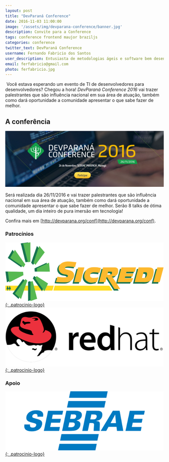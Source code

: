 ```yaml
---
layout: post
title: "DevParaná Conference"
date: 2016-11-03 11:00:00
image: '/assets/img/devparana-conference/banner.jpg'
description: Convite para a Conference
tags: conference frontend maujor braziljs
categories: conference
twitter_text: DevParaná Conference
username: Fernando Fabricio dos Santos
user_description: Entusiasta de metodologias ágeis e software bem desenvolvido!
email: ferfabricio@gmail.com
photo: ferfabricio.jpg
---
```

​
Você estava esperando um evento de TI de desenvolvedores para desenvolvedores?
Chegou a hora! *DevParaná Conference 2016* vai trazer palestrantes que são influência nacional em sua área de atuação, também como dará oportunidade a comunidade apresentar o que sabe fazer de melhor.

## A conferência
[![DevParaná Conference 2016](/assets/img/posts/devparana-conference/banner.png)](http://devparana.org/conf)

Será realizada dia 26/11/2016 e vai trazer palestrantes que são influência nacional em sua área de atuação, também como dará oportunidade a comunidade apresentar o que sabe fazer de melhor.
Serão 8 talks de ótima qualidade, um dia inteiro de pura imersão em tecnologia!

Confira mais em [http://devparana.org/conf](http://devparana.org/conf).

### Patrocínios
[![Sicredi](/assets/img/posts/devparana-conference/sicredi.png){: .patrocinio-logo}](https://www.sicredi.com.br)
[![RedHat](/assets/img/posts/devparana-conference/redhat.png){: .patrocinio-logo}](https://www.redhat.com)

### Apoio
[![Sebrae](/assets/img/posts/devparana-conference/sebrae.png){: .patrocinio-logo}](http://www.sebraepr.com.br/)